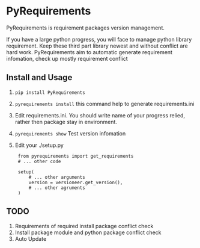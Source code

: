 # PyRequirements

PyRequirements is requirement packages version management.

If you have a large python progress, you will face to manage python
library requirement.
Keep these third part library newest and without conflict are
hard work.
PyRequirements aim to automatic generate requirement infomation,
check up mostly requirement conflict

## Install and Usage

1. `pip install PyRequirements`
1. `pyrequirements install` this command help to generate requirements.ini
1. Edit requirements.ini. You should write name of your progress relied, rather then package stay in environment.
1. `pyrequirements show` Test version infomation
1. Edit your ./setup.py

        from pyrequirements import get_requirements
        # ... other code

        setup(
            # ... other arguments
            version = versioneer.get_version(),
            # ... other agruments
        )


## TODO
1. Requirements of required install package conflict check
1. Install package module and python package conflict check
1. Auto Update


